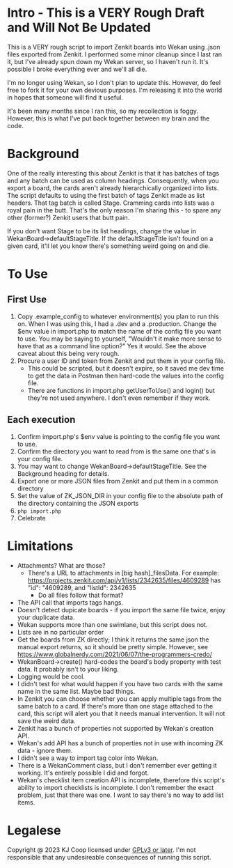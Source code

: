 # Intro - This is a VERY Rough Draft and Will Not Be Updated
This is a VERY rough script to import Zenkit boards into Wekan using .json files exported from Zenkit. I performed some minor cleanup since I last ran it, but I've already spun down my Wekan server, so I haven't run it. It's possible I broke everything ever and we'll all die. 

I'm no longer using Wekan, so I don't plan to update this. However, do feel free to fork it for your own devious purposes. I'm releasing it into the world in hopes that someone will find it useful.

It's been many months since I ran this, so my recollection is foggy. However, this is what I've put back together between my brain and the code.

# Background
One of the really interesting this about Zenkit is that it has batches of tags and any batch can be used as column headings. Consequently, when you export a board, the cards aren't already hierarchically organized into lists. The script defaults to using the first batch of tags Zenkit made as list headers. That tag batch is called Stage. Cramming cards into lists was a royal pain in the butt. That's the only reason I'm sharing this - to spare any other (former?) Zenkit users that butt pain.  

If you don't want Stage to be its list headings, change the value in WekanBoard->defaultStageTitle. If the defaultStageTitle isn't found on a given card, it'll let you know there's something weird going on and die. 

# To Use
## First Use
1. Copy .example_config to whatever environment(s) you plan to run this on. When I was using this, I had a .dev and a .production. Change the $env value in import.php to match the name of the config file you want to use. You may be saying to yourself, "Wouldn't it make more sense to have that as a command line option?" Yes it would. See the above caveat about this being very rough.
2. Procure a user ID and token from Zenkit and put them in your config file. 
   - This could be scripted, but it doesn't expire, so it saved me dev time to get the data in Postman then hard-code the values into the config file. 
   - There are functions in import.php getUserToUse() and login() but they're not used anywhere. I don't even remember if they work.

## Each execution
1. Confirm import.php's $env value is pointing to the config file you want to use.
2. Confirm the directory you want to read from is the same one that's in your config file.
3. You may want to change WekanBoard->defaultStageTitle. See the Background heading for details.
4. Export one or more JSON files from Zenkit and put them in a common directory
5. Set the value of ZK_JSON_DIR in your config file to the absolute path of the directory containing the JSON exports
6. `php import.php`
7. Celebrate

# Limitations
- Attachments? What are those?
   - There's a URL to attachments in [big hash]_filesData. For example: https://projects.zenkit.com/api/v1/lists/2342635/files/4609289 has "id": "4609289, and "listId": 2342635
      - Do all files follow that format?
- The API call that imports tags hangs. 
- Doesn't detect dupicate boards - if you import the same file twice, enjoy your duplicate data.
- Wekan supports more than one swimlane, but this script does not.
- Lists are in no particular order
- Get the boards from ZK directly; I think it returns the same json the manual export returns, so it should be pretty simple. However, see https://www.globalnerdy.com/2021/06/07/the-programmers-credo/
- WekanBoard->create() hard-codes the board's body property with test data. It probably isn't to your liking.
- Logging would be cool.
- I didn't test for what would happen if you have two cards with the same name in the same list. Maybe bad things. 
- In Zenkit you can choose whether you can apply multiple tags from the same batch to a card. If there's more than one stage attached to the card, this script will alert you that it needs manual intervention. It will not save the weird data.
- Zenkit has a bunch of properties not supported by Wekan's creation API.
- Wekan's add API has a bunch of properties not in use with incoming ZK data - ignore them.
- I didn't see a way to import tag color into Wekan.
- There is a WekanComment class, but I don't remember ever getting it working. It's entirely possible I did and forgot.
- Wekan's checklist item creation API is incomplete, therefore this script's ability to import checklists is incomplete. I don't remember the exact problem, just that there was one. I want to say there's no way to add list items.

# Legalese
Copyright @ 2023 KJ Coop licensed under [GPLv3 or later](https://www.gnu.org/licenses/gpl-3.0.txt). I'm not responsible that any undesireable consequences of running this script.
